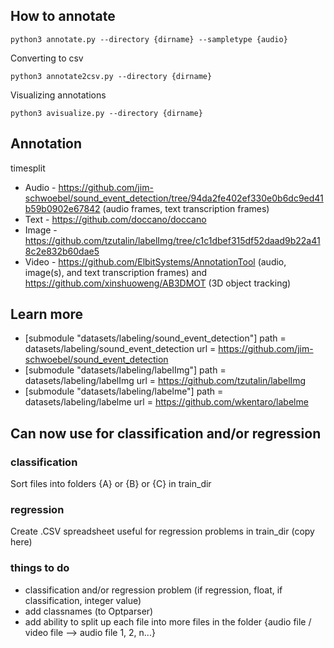 ## How to annotate

```python3
python3 annotate.py --directory {dirname} --sampletype {audio}
```

Converting to csv

```
python3 annotate2csv.py --directory {dirname}
```

Visualizing annotations
```
python3 avisualize.py --directory {dirname}
```
## Annotation 

timesplit

- Audio - https://github.com/jim-schwoebel/sound_event_detection/tree/94da2fe402ef330e0b6dc9ed41b59b0902e67842 (audio frames, text transcription frames)
- Text - https://github.com/doccano/doccano
- Image - https://github.com/tzutalin/labelImg/tree/c1c1dbef315df52daad9b22a418c2e832b60dae5
- Video - https://github.com/ElbitSystems/AnnotationTool (audio, image(s), and text transcription frames) and https://github.com/xinshuoweng/AB3DMOT (3D object tracking)

## Learn more

- [submodule "datasets/labeling/sound_event_detection"] path = datasets/labeling/sound_event_detection url = https://github.com/jim-schwoebel/sound_event_detection 
- [submodule "datasets/labeling/labelImg"] path = datasets/labeling/labelImg url = https://github.com/tzutalin/labelImg
- [submodule "datasets/labeling/labelme"] path = datasets/labeling/labelme url = https://github.com/wkentaro/labelme

## Can now use for classification and/or regression

### classification
Sort files into folders {A} or {B} or {C} in train_dir

### regression
Create .CSV spreadsheet useful for regression problems in train_dir (copy here)

### things to do
- classification and/or regression problem (if regression, float, if classification, integer value)
- add classnames (to Optparser)
- add ability to split up each file into more files in the folder {audio file / video file --> audio file 1, 2, n...} 
